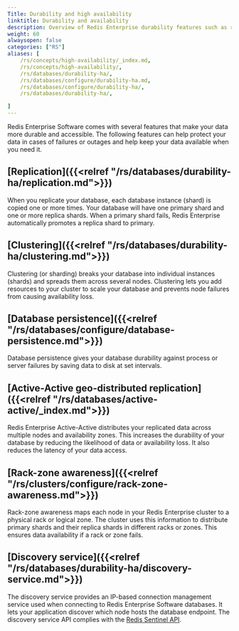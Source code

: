 ```yaml
---
Title: Durability and high availability
linktitle: Durability and availability
description: Overview of Redis Enterprise durability features such as replication, clustering, and rack-zone awareness. 
weight: 60
alwaysopen: false
categories: ["RS"]
aliases: [
    /rs/concepts/high-availability/_index.md,
    /rs/concepts/high-availability/,
    /rs/databases/durability-ha/,
    /rs/databases/configure/durability-ha.md,
    /rs/databases/configure/durability-ha/,
    /rs/databases/durability-ha/,

]
---
```

Redis Enterprise Software comes with several features that make your data more durable and accessible. The following features can help protect your data in cases of failures or outages and help keep your data available when you need it.

## [Replication]({{<relref "/rs/databases/durability-ha/replication.md">}})

When you replicate your database, each database instance (shard) is copied one or more times. Your database will have one primary shard and one or more replica shards. When a primary shard fails, Redis Enterprise automatically promotes a replica shard to primary. 

## [Clustering]({{<relref "/rs/databases/durability-ha/clustering.md">}})

Clustering (or sharding) breaks your database into individual instances (shards) and spreads them across several nodes. Clustering lets you add resources to your cluster to scale your database and prevents node failures from causing availability loss.

## [Database persistence]({{<relref "/rs/databases/configure/database-persistence.md">}})

Database persistence gives your database durability against process or server failures by saving data to disk at set intervals.

## [Active-Active geo-distributed replication]({{<relref "/rs/databases/active-active/_index.md">}})

Redis Enterprise Active-Active distributes your replicated data across multiple nodes and availability zones. This increases the durability of your database by reducing the likelihood of data or availability loss. It also reduces the latency of your data access.

## [Rack-zone awareness]({{<relref "/rs/clusters/configure/rack-zone-awareness.md">}})

Rack-zone awareness maps each node in your Redis Enterprise cluster to a physical rack or logical zone. The cluster uses this information to distribute primary shards and their replica shards in different racks or zones. This ensures data availability if a rack or zone fails.

## [Discovery service]({{<relref "/rs/databases/durability-ha/discovery-service.md">}})

The discovery service provides an IP-based connection management service used when connecting to Redis Enterprise Software databases. It lets your application discover which node hosts the database endpoint. The discovery service API complies with the [Redis Sentinel API](https://redis.io/docs/management/sentinel/#sentinel-api).